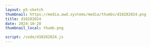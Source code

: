 ```yaml
---
layout: p5-sketch
thumbnail: https://media.awd.systems/media/thumbs/d10282024.png
title: d10282024
date: 2024-10-28
thumbnail_local: thumb.png

script: /code/d10282024.js
---
```

